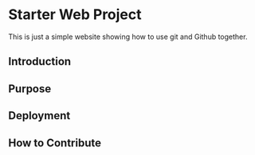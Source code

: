 # Starter Web Project
This is just a simple website showing how to use git and Github together.

## Introduction

## Purpose

## Deployment

## How to Contribute

